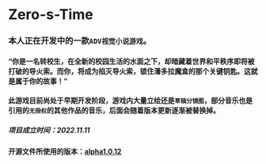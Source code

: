 # Zero-s-Time
### 本人正在开发中的一款`ADV视觉小说游戏`。
#### “你是一名转校生，在全新的校园生活的水面之下，却暗藏着世界和平秩序即将被打破的导火索。而你，将成为掐灭导火索，锁住潘多拉魔盒的那个关键钥匙。这就是属于你的故事！”
#### 此游戏目前尚处于早期开发阶段，游戏内大量立绘还是`草稿分镜图`，部分音乐也是引用的`无授权`的其他作品的音乐，后面会随着版本更新逐渐被替换掉。
##### 项目成立时间：2022.11.11
#### 开源文件所使用的版本：[alpha1.0.12](https://github.com/MCDFsteve/Zero-s-Time)

